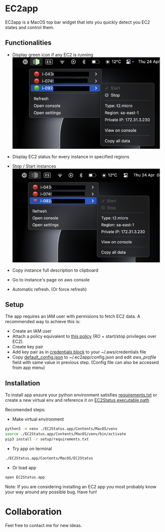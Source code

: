 # EC2app 

EC2app is a MacOS top bar widget that lets you quickly detect you EC2 states and control them.




## Functionalities

- Display green icon if any EC2 is running
![image](./img/screenshots/on.png)

- Display EC2 status for every instance in specified regions
- Stop / Start instances
![image](./img/screenshots/off.png)
- Copy instance full description to clipboard
- Go to instance's page on aws console
- Automatic refresh. (Or force refresh)


## Setup
The app requires an IAM user with permisions to fetch EC2 data. A recommended way to achieve this is:
- Create an IAM user 
- Attach a policy equivalent to [this policy](./setup/policy.json) (RO + start/stop privileges over EC2).
- Create key pair
- Add key pair as in [credentials block](./setup/credentials) to your ~/.aws/credentials file
- Copy [default_config.json](./EC2Status.app/Contents/config/defaults_config.json) to ~/.ec2app/config.json and edit _aws_profile_ field with same value in previous step. (Config file can also be accessed from app menu)



## Installation
To install app ensure your python environment satisfies [requirements.txt](./setup/requirements.txt) or create a new virtual env and reference it on [EC2Status executable path](EC2Status.app/Contents/MacOS/EC2Status)

Recomended steps:

- Make virtual environment
```sh
python3 -m venv ./EC2Status.app/Contents/MacOS/venv
source ./EC2Status.app/Contents/MacOS/venv/bin/activate
pip3 install -r setup/requirements.txt
```


- Try app on terminal
```bash
./EC2Status.app/Contents/MacOS/EC2Status
```

- Or load app
```bash
open EC2Status.app
```

Note: If you are considering installing an EC2 app you most probably know your way around any possible bug. Have fun!

# Collaboration
Feel free to contact me for new ideas.
